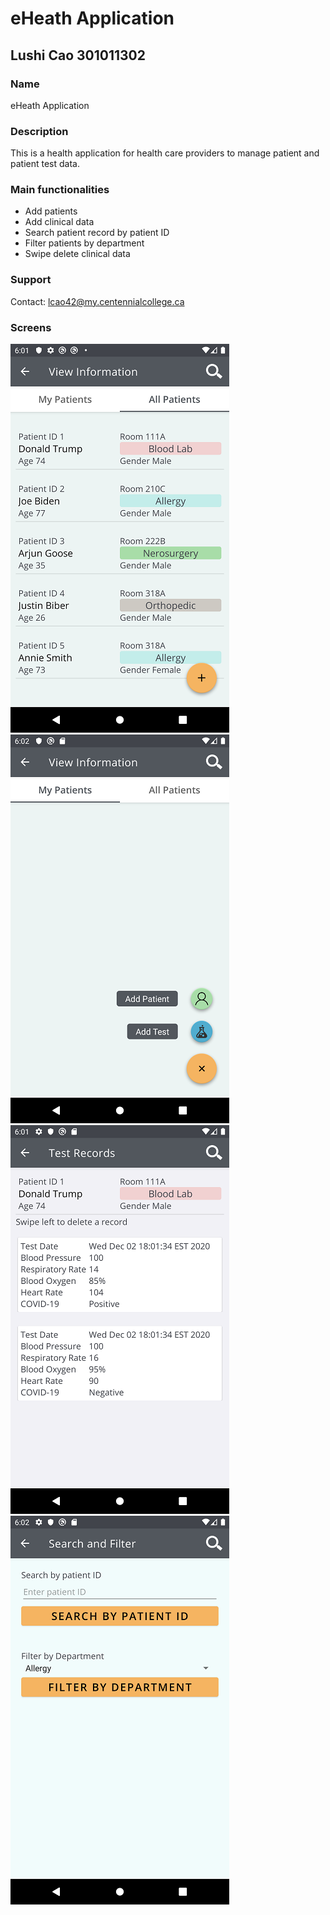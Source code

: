 # eHeath Application
## Lushi Cao 301011302

### Name
eHeath Application

### Description
This is a health application for health care providers to manage patient and patient test data.

### Main functionalities
* Add patients
* Add clinical data
* Search patient record by patient ID
* Filter patients by department
* Swipe delete clinical data

### Support
Contact: lcao42@my.centennialcollege.ca

### Screens
![](images/screen1.PNG)
![](images/screen2.PNG)
![](images/screen3.png)
![](images/screen4.png)



